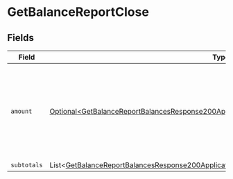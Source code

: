 # GetBalanceReportClose


## Fields

| Field                                                                                                                                                                                                          | Type                                                                                                                                                                                                           | Required                                                                                                                                                                                                       | Description                                                                                                                                                                                                    |
| -------------------------------------------------------------------------------------------------------------------------------------------------------------------------------------------------------------- | -------------------------------------------------------------------------------------------------------------------------------------------------------------------------------------------------------------- | -------------------------------------------------------------------------------------------------------------------------------------------------------------------------------------------------------------- | -------------------------------------------------------------------------------------------------------------------------------------------------------------------------------------------------------------- |
| `amount`                                                                                                                                                                                                       | [Optional\<GetBalanceReportBalancesResponse200ApplicationHalPlusJsonResponseBodyTotalsAmount>](../../models/operations/GetBalanceReportBalancesResponse200ApplicationHalPlusJsonResponseBodyTotalsAmount.md)   | :heavy_minus_sign:                                                                                                                                                                                             | In v2 endpoints, monetary amounts are represented as objects with a `currency` and `value` field.                                                                                                              |
| `subtotals`                                                                                                                                                                                                    | List\<[GetBalanceReportBalancesResponse200ApplicationHalPlusJsonResponseBodyTotalsSubtotals](../../models/operations/GetBalanceReportBalancesResponse200ApplicationHalPlusJsonResponseBodyTotalsSubtotals.md)> | :heavy_minus_sign:                                                                                                                                                                                             | N/A                                                                                                                                                                                                            |